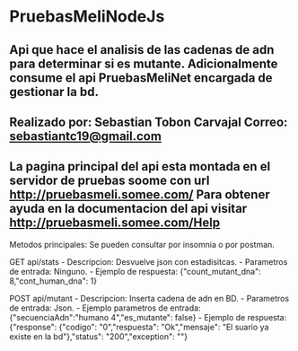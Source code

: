 # PruebasMeliNodeJs
Api que hace el analisis de las cadenas de adn para determinar si es mutante. Adicionalmente consume el api PruebasMeliNet encargada de gestionar la bd.
----------------------------------------------------
Realizado por: Sebastian Tobon Carvajal
Correo: sebastiantc19@gmail.com
----------------------------------------------------
La pagina principal del api esta montada en el servidor de pruebas soome con url http://pruebasmeli.somee.com/
Para obtener ayuda en la documentacion del api visitar http://pruebasmeli.somee.com/Help
----------------------------------------------------
Metodos principales: Se pueden consultar por insomnia o por postman.

GET api/stats
	- Descripcion: Desvuelve json con estadisitcas.
	- Parametros de entrada: Ninguno.
	- Ejemplo de respuesta: {"count_mutant_dna": 8,"cont_human_dna": 1}
	
POST api/mutant
	- Descripcion: Inserta cadena de adn en BD.
	- Parametros de entrada: Json.
	- Ejemplo parametros de entrada: {"secuenciaAdn":"humano 4","es_mutante": false}
	- Ejemplo de respuesta: {"response": {"codigo": "0","respuesta": "Ok","mensaje": "El suario ya existe en la bd"},"status": "200","exception": ""}

